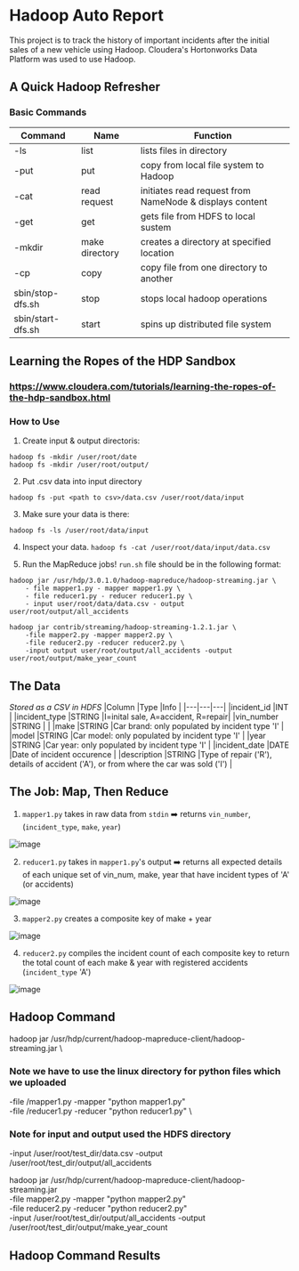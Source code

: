 # Hadoop Auto Report
This project is to track the history of important incidents after the initial sales of a new vehicle using Hadoop.
Cloudera's Hortonworks Data Platform was used to use Hadoop.

## A Quick Hadoop Refresher
### Basic Commands
|Command   |Name   |Function |
|---|---|---|
|-ls   |list   |lists files in directory
|-put   |put   |copy from local file system to Hadoop|
|-cat   |read request   |initiates read request from NameNode & displays content   |
|-get   |get   |gets file from HDFS to local sustem   |
|-mkdir   |make directory   |creates a directory at specified location   |
|-cp   |copy   |copy file from one directory to another   |
|sbin/stop-dfs.sh   |stop   |stops local hadoop operations   |
|sbin/start-dfs.sh   |start   |spins up distributed file system   |

## Learning the Ropes of the HDP Sandbox
### https://www.cloudera.com/tutorials/learning-the-ropes-of-the-hdp-sandbox.html


### How to Use
1. Create input & output directoris:
```
hadoop fs -mkdir /user/root/date
hadoop fs -mkdir /user/root/output/
```
2. Put .csv data into input directory
```
hadoop fs -put <path to csv>/data.csv /user/root/data/input
```
3. Make sure your data is there:
 ```
 hadoop fs -ls /user/root/data/input
 ```
4. Inspect your data. `hadoop fs -cat /user/root/data/input/data.csv`

5. Run the MapReduce jobs! `run.sh` file should be in the following format:
```
hadoop jar /usr/hdp/3.0.1.0/hadoop-mapreduce/hadoop-streaming.jar \
    - file mapper1.py - mapper mapper1.py \
    - file reducer1.py - reducer reducer1.py \
    - input user/root/data/data.csv - output user/root/output/all_accidents
    
hadoop jar contrib/streaming/hadoop-streaming-1.2.1.jar \
    -file mapper2.py -mapper mapper2.py \
    -file reducer2.py -reducer reducer2.py \
    -input output user/root/output/all_accidents -output user/root/output/make_year_count
```

## The Data
*Stored as a CSV in HDFS*
|Column   |Type   |Info |
|---|---|---|
|incident_id   |INT   |
|incident_type   |STRING   |I=inital sale, A=accident, R=repair|
|vin_number   |STRING   |   |
|make   |STRING   |Car brand: only populated by incident type 'I'   |
|model   |STRING   |Car model: only populated by incident type 'I'   |
|year   |STRING   |Car year: only populated by incident type 'I'   |
|incident_date   |DATE   |Date of incident occurence   |
|description   |STRING   |Type of repair ('R'), details of accident ('A'), or from where the car was sold ('I')   |

## The Job: Map, Then Reduce
1. `mapper1.py` takes in raw data from `stdin` ➡️ returns `vin_number`, (`incident_type`, `make`, `year`)


  ![image](https://user-images.githubusercontent.com/81652137/175794383-7c4851da-020c-48bc-b4c7-1b2124aaf481.png)
  
2. `reducer1.py` takes in `mapper1.py`'s output ➡️ returns all expected details of each unique set of vin_num, make, year that have incident types of 'A' (or accidents)


  ![image](https://user-images.githubusercontent.com/81652137/175794418-208dd111-53bd-4312-a43d-5b53a25a671e.png)
  
3. `mapper2.py` creates a composite key of make + year


  ![image](https://user-images.githubusercontent.com/81652137/175794501-a09be50f-4545-4924-8ae6-ac16d6629461.png)
  
4. `reducer2.py` compiles the incident count of each composite key to return the total count of each make & year with registered accidents (`incident_type` 'A')


  ![image](https://user-images.githubusercontent.com/81652137/175794518-05e1c804-342d-4f60-80ed-7c5114cbc665.png)
  

## Hadoop Command

hadoop jar /usr/hdp/current/hadoop-mapreduce-client/hadoop-streaming.jar \

### Note we have to use the linux directory for python files which we uploaded 
-file /mapper1.py -mapper  "python mapper1.py" \
-file /reducer1.py -reducer "python reducer1.py" \

### Note for input and output used the HDFS directory
-input /user/root/test_dir/data.csv -output /user/root/test_dir/output/all_accidents

hadoop jar /usr/hdp/current/hadoop-mapreduce-client/hadoop-streaming.jar \
-file mapper2.py -mapper "python mapper2.py" \
-file reducer2.py -reducer "python reducer2.py" \
-input /user/root/test_dir/output/all_accidents -output /user/root/test_dir/output/make_year_count

## Hadoop Command Results


